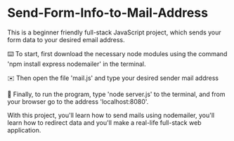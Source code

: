 # Send-Form-Info-to-Mail-Address

  This is a beginner friendly full-stack JavaScript project, which sends your form data to your desired email address. 
  
  ⌨️ To start, first download the necessary node modules using the command 'npm install express nodemailer' in the terminal.
  
  ✉️ Then open the file 'mail.js' and type your desired sender mail address
  
  🎊 Finally, to run the program, type 'node server.js' to the terminal, and from your browser go to the address 'localhost:8080'. 
  
  With this project, you'll learn how to send mails using nodemailer, you'll learn how to redirect data and you'll make a real-life full-stack web application. 
